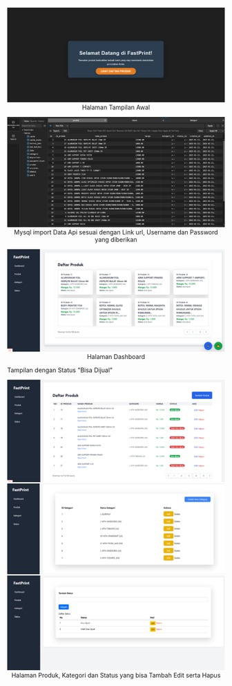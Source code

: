 
<p align="center">
<a><img src="https://github.com/irayapo/Test-Recruiment-FastPrint/blob/master/TestProgrammingJunior.png" alt="Awal"></a>
 Halaman Tampilan Awal </p>

<p align="center">
<a><img src="https://github.com/irayapo/Test-Recruiment-FastPrint/blob/master/mysql%20produk.PNG" alt="Mysql"></a>
 Mysql import Data Api sesuai dengan Link url, Username dan Password yang diberikan </p>

<p align="center">
<a><img src="https://github.com/irayapo/Test-Recruiment-FastPrint/blob/master/Shop.PNG" alt="Shop"></a>
 Halaman Dashboard </p>

<p> Tampilan dengan Status  "Bisa Dijual" </p>
 
<p align="center">
<a><img src="https://github.com/irayapo/Test-Recruiment-FastPrint/blob/master/product.PNG" alt="Produk"></a>
<a><img src="https://github.com/irayapo/Test-Recruiment-FastPrint/blob/master/kategori.PNG" alt="Kategori"></a>
<a><img src="https://github.com/irayapo/Test-Recruiment-FastPrint/blob/master/status.PNG" alt="Status"></a>
 Halaman Produk, Kategori dan Status yang bisa Tambah Edit serta Hapus </p>


